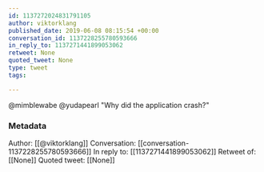 ```yaml
---
id: 1137272024831791105
author: viktorklang
published_date: 2019-06-08 08:15:54 +00:00
conversation_id: 1137228255780593666
in_reply_to: 1137271441899053062
retweet: None
quoted_tweet: None
type: tweet
tags:

---
```


@mimblewabe @yudapearl "Why did the application crash?"

### Metadata

Author: [[@viktorklang]]
Conversation: [[conversation-1137228255780593666]]
In reply to: [[1137271441899053062]]
Retweet of: [[None]]
Quoted tweet: [[None]]
